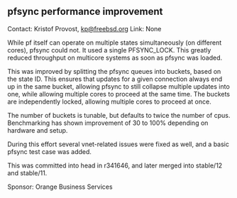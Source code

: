 ## pfsync performance improvement ##

Contact: Kristof Provost, <kp@freebsd.org>
Link:	 None

While pf itself can operate on multiple states simultaneously
(on different cores), pfsync could not. It used a single PFSYNC_LOCK.
This greatly reduced throughput on multicore systems as soon as pfsync
was loaded.

This was improved by splitting the pfsync queues into buckets, based on the
state ID. This ensures that updates for a given connection always end up
in the same bucket, allowing pfsync to still collapse multiple
updates into one, while allowing multiple cores to proceed at the same
time.
The buckets are independently locked, allowing multiple cores to proceed at once.

The number of buckets is tunable, but defaults to twice the number of cpus.
Benchmarking has shown improvement of 30 to 100% depending on hardware and setup.

During this effort several vnet-related issues were fixed as well, and a basic
pfsync test case was added.

This was committed into head in r341646, and later merged into stable/12 and stable/11.

Sponsor: Orange Business Services
